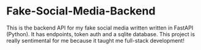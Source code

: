 # Fake-Social-Media-Backend
This is the backend API for my fake social media written written in FastAPI (Python).
It has endpoints, token auth and a sqlite database.
This project is really sentimental for me because it taught me full-stack development!
